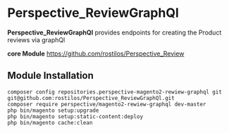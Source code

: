 # Perspective_ReviewGraphQl

**Perspective_ReviewGraphQl** provides endpoints for creating the Product reviews via graphQl

**core Module** https://github.com/rostilos/Perspective_Review

## Module Installation
```
composer config repositories.perspective-magento2-rewiew-graphql git git@github.com:rostilos/Perspective_ReviewGraphQl.git
composer require perspective/magento2-rewiew-graphql dev-master
php bin/magento setup:upgrade
php bin/magento setup:static-content:deploy
php bin/magento cache:clean
```


